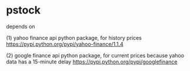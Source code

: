 # pstock
depends on

(1) yahoo finance api python package, for history prices
https://pypi.python.org/pypi/yahoo-finance/1.1.4

(2) google finance api python package, for current prices because yahoo data has a 15-minute delay
https://pypi.python.org/pypi/googlefinance


